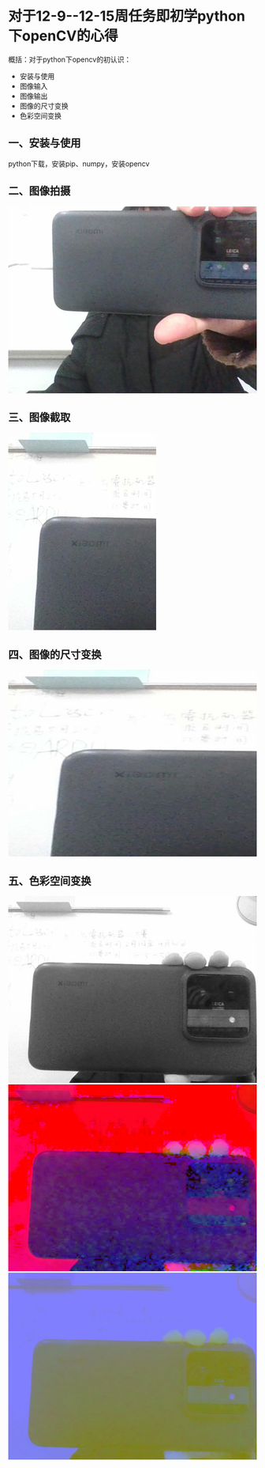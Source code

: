 # 对于12-9--12-15周任务即初学python下openCV的心得
概括：对于python下opencv的初认识：
* 安装与使用
* 图像输入
* 图像输出
* 图像的尺寸变换
* 色彩空间变换
## 一、安装与使用
python下载，安装pip、numpy，安装opencv
## 二、图像拍摄
![An all image](all.jpg)
## 三、图像截取
![An phone image](phone.jpg)
## 四、图像的尺寸变换
![An phone_resized image](phone_resized.jpg)
## 五、色彩空间变换
![An all_gray image](all_gray.jpg)
![An all_hsv image](all_hsv.jpg)
![An all_lab image](all_lab.jpg)
